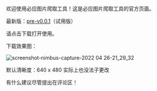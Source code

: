 欢迎使用必应图片爬取工具！这是必应图片爬取工具的官方页面。

最新版：[pre-v0.0.1](https://github.com/SteveTaizhou/steve-tools/releases/tag/%E5%BF%85%E5%BA%94%E5%9B%BE%E7%89%87%E7%88%AC%E5%8F%96)（试用版）

请点击下载打开使用。

下载效果图：

![screenshot-nimbus-capture-2022 04 26-21_29_32](https://user-images.githubusercontent.com/85382878/165311032-ef34bc06-6380-41ac-a817-65d6bebc08b4.png)

默认清晰度：640 x 480 实际上也没法子更改

有什么建议尽管提出在评论区！


